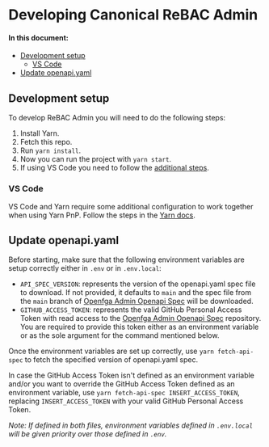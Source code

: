 # Developing Canonical ReBAC Admin

#### In this document:

- [Development setup](#development-setup)
  - [VS Code](#vs-code)
- [Update openapi.yaml](#update-openapiyaml)

## Development setup

To develop ReBAC Admin you will need to do the following steps:

1. Install Yarn.
2. Fetch this repo.
3. Run `yarn install`.
4. Now you can run the project with `yarn start`.
5. If using VS Code you need to follow the [additional steps](#vs-code).

### VS Code

VS Code and Yarn require some additional configuration to work together when
using Yarn PnP. Follow the steps in the [Yarn docs](https://yarnpkg.com/getting-started/editor-sdks#vscode).

## Update openapi.yaml

Before starting, make sure that the following environment variables are setup
correctly either in `.env` or in `.env.local`:

- `API_SPEC_VERSION`: represents the version of the openapi.yaml spec file
  to download. If not provided, it defaults to `main` and the spec file from the
  `main` branch of [Openfga Admin Openapi Spec](https://github.com/canonical/openfga-admin-openapi-spec/tree/main)
  will be downloaded.
- `GITHUB_ACCESS_TOKEN`: represents the valid GitHub Personal Access Token with
  read access to the [Openfga Admin Openapi Spec](https://github.com/canonical/openfga-admin-openapi-spec/)
  repository. You are required to provide this token either as an environment
  variable or as the sole argument for the command mentioned below.

Once the environment variables are set up correctly, use `yarn fetch-api-spec`
to fetch the specified version of openapi.yaml spec.

In case the GitHub Access Token isn't defined as an environment variable and/or
you want to override the GitHub Access Token defined as an environment variable,
use `yarn fetch-api-spec INSERT_ACCESS_TOKEN`, replacing `INSERT_ACCESS_TOKEN`
with your valid GitHub Personal Access Token.

_Note: If defined in both files, environment variables defined in `.env.local`
will be given priority over those defined in `.env`._
